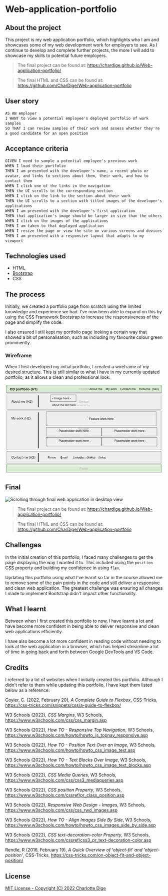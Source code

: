 # Web-application-portfolio

## About the project

This project is my web application portfolio, which highlights who I am and showcases some of my web development work for employers to see. As I continue to develop and complete further projects, the more I will add to showcase my skills to potential future employers.

> The final project can be found at: https://chardige.github.io/Web-application-portfolio/

> The final HTML and CSS can be found at: https://github.com/CharDige/Web-application-portfolio


## User story

```
AS AN employer
I WANT to view a potential employee's deployed portfolio of work samples
SO THAT I can review samples of their work and assess whether they're a good candidate for an open position
```

## Acceptance criteria

```
GIVEN I need to sample a potential employee's previous work
WHEN I load their portfolio
THEN I am presented with the developer's name, a recent photo or avatar, and links to sections about them, their work, and how to contact them
WHEN I click one of the links in the navigation
THEN the UI scrolls to the corresponding section
WHEN I click on the link to the section about their work
THEN the UI scrolls to a section with titled images of the developer's applications
WHEN I am presented with the developer's first application
THEN that application's image should be larger in size than the others
WHEN I click on the images of the applications
THEN I am taken to that deployed application
WHEN I resize the page or view the site on various screens and devices
THEN I am presented with a responsive layout that adapts to my viewport
```

## Technologies used

- HTML
- [Bootstrap](https://getbootstrap.com/docs/5.1/getting-started/introduction/)
- CSS

## The process

Initially, we created a portfolio page from scratch using the limited knowledge and experience we had. I've now been able to expand on this by using the CSS Framework Bootstrap to increase the responsiveness of the page and simplify the code.

I also ensured I still kept my portfolio page looking a certain way that showed a bit of personalisation, such as including my favourite colour green prominently.

### Wireframe

When I first developed my initial portfolio, I created a wireframe of my desired structure. This is still similar to what I have in my currently updated portfolio, as it allows a clean and professional look.

![Wireframe of web application project](./images/portfolio-wireframe.PNG)

## Final

![Scrolling through final web application in desktop view](./images/website-application-portfolio-runthrough.gif)

> The final project can be found at: https://chardige.github.io/Web-application-portfolio/

> The final HTML and CSS can be found at: https://github.com/CharDige/Web-application-portfolio

## Challenges

In the initial creation of this portfolio, I faced many challenges to get the page displaying the way I wanted it to. This included using the `position` CSS property and building my confidence in using `flex`.

Updating this portfolio using what I've learnt so far in the course allowed me to remove some of the pain points in the code and still deliver a responsive and clean web application. The greatest challenge was ensuring all changes I made to implement Bootstrap didn't impact other functionality.

## What I learnt

Between when I first created this portfolio to now, I have learnt a lot and have become more confident in being able to deliver responsive and clean web applications efficiently.

I have also become a lot more confident in reading code without needing to look at the web application in a browser, which has helped streamline a lot of time in going back and forth between Google DevTools and VS Code.


## Credits

I referred to a lot of websites when I initially created this portfolio. Although I didn't refer to them while updating this portfolio, I have kept them listed below as a reference:

Coyier, C. (2022, February 20), *A Complete Guide to Flexbox*, CSS-Tricks, https://css-tricks.com/snippets/css/a-guide-to-flexbox/

W3 Schools (2022), *CSS Margins*, W3 Schools, https://www.w3schools.com/css/css_margin.asp

W3 Schools (2022), *How TO - Responsive Top Navigation*, W3 Schools, https://www.w3schools.com/howto/howto_js_topnav_responsive.asp

W3 Schools (2022), *How TO - Position Text Over an Image*, W3 Schools, https://www.w3schools.com/howto/howto_css_image_text.asp

W3 Schools (2022), *How TO - Text Blocks Over Image*, W3 Schools, https://www.w3schools.com/howto/howto_css_image_text_blocks.asp

W3 Schools (2022), *CSS Media Queries*, W3 Schools, https://www.w3schools.com/css/css3_mediaqueries.asp

W3 Schools (2022), *CSS position Property*, W3 Schools, https://www.w3schools.com/cssref/pr_class_position.asp

W3 Schools (2022), *Responsive Web Design - Images*, W3 Schools, https://www.w3schools.com/css/css_rwd_images.asp

W3 Schools (2022), *How TO - Align Images Side By Side*, W3 Schools, https://www.w3schools.com/howto/howto_css_images_side_by_side.asp

W3 Schools (2022), *CSS text-decoration-color Property*, W3 Schools, https://www.w3schools.com/cssref/css3_pr_text-decoration-color.asp

Rendle, R (2016, February 19), *A Quick Overview of 'object-fit' and 'object-position'*, CSS-Tricks, https://css-tricks.com/on-object-fit-and-object-position/


## License

[MIT License - Copyright (C) 2022 Charlotte Dige](./LICENSE)